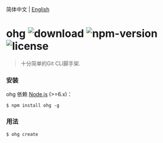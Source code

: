 简体中文 | [English](https://github.com/sosout/ohg)

# ohg ![download](https://img.shields.io/npm/dt/ohg.svg) ![npm-version](https://img.shields.io/npm/v/ohg.svg) ![license](https://img.shields.io/npm/l/ohg.svg)

> 十分简单的Git CLI脚手架.

### 安装
ohg 依赖 [Node.js](https://nodejs.org/en/) (>=6.x)：

```
$ npm install ohg -g
```

### 用法
```
$ ohg create
```